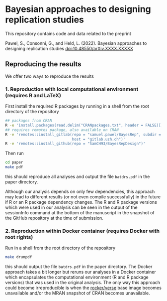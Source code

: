 # Bayesian approaches to designing replication studies

This repository contains code and data related to the preprint

Pawel, S., Consonni, G., and Held, L. (2022). Bayesian approaches to designing
replication studies
[doi:10.48550/arXiv.XXXX.XXXXX](https://doi.org/10.48550/arXiv.XXXX.XXXX)

## Reproducing the results

We offer two ways to reproduce the results

### 1. Reproduction with local computational environment (requires R and LaTeX)

First install the required R packages by running in a shell from the root
directory of the repository

``` sh
## packages from CRAN
R -e 'install.packages(read.delim("CRANpackages.txt", header = FALSE)[,1])'
## requires remotes package, also available on CRAN
R -e 'remotes::install_gitlab(repo = "samuel.pawel/BayesRep", subdir = "pkg",
                              host = "gitlab.uzh.ch")'
R -e 'remotes::install_github(repo = "SamCH93/BayesRepDesign")'
```

Then run

``` sh
cd paper
make pdf
```

this should reproduce all analyses and output the file `batdrs.pdf` in the paper
directory.

Although our analysis depends on only few dependencies, this approach may lead
to different results (or not even compile successfully) in the future if R or an
R package dependency changes. The R and R package versions which were used in
our analysis can be seen in the output of the sessionInfo command at the bottom
of the manuscript in the snapshot of the GitHub repository at the time of
submission.

### 2. Reproduction within Docker container (requires Docker with root rights)

Run in a shell from the root directory of the repository

``` sh
make drunpdf
```

this should output the file `batdrs.pdf` in the paper directory. The Docker
approach takes a bit longer but reruns our analyses in a Docker container which
encapsulates the computational environment (R and R package versions) that was
used in the original analysis. The only way this approach could become
irreproducible is when the [rocker/verse](https://hub.docker.com/r/rocker/verse)
base image becomes unavailable and/or the MRAN snapshot of CRAN becomes
unavailable.
